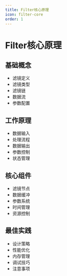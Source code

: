 ```yaml
---
title: Filter核心原理
icon: filter-core
order: 1
---
```


# Filter核心原理

## 基础概念
- 滤镜定义
- 滤镜类型
- 滤镜链
- 数据流
- 参数配置

## 工作原理
- 数据输入
- 处理流程
- 数据输出
- 参数控制
- 状态管理

## 核心组件
- 滤镜节点
- 数据缓冲
- 参数系统
- 时间管理
- 资源控制

## 最佳实践
- 设计策略
- 性能优化
- 内存管理
- 调试技巧
- 注意事项
